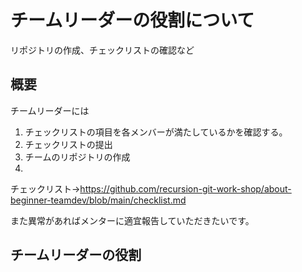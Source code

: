 # チームリーダーの役割について

リポジトリの作成、チェックリストの確認など

## 概要
チームリーダーには
1. チェックリストの項目を各メンバーが満たしているかを確認する。
2. チェックリストの提出
3. チームのリポジトリの作成
4. 

チェックリスト→https://github.com/recursion-git-work-shop/about-beginner-teamdev/blob/main/checklist.md

また異常があればメンターに適宜報告していただきたいです。

## チームリーダーの役割
